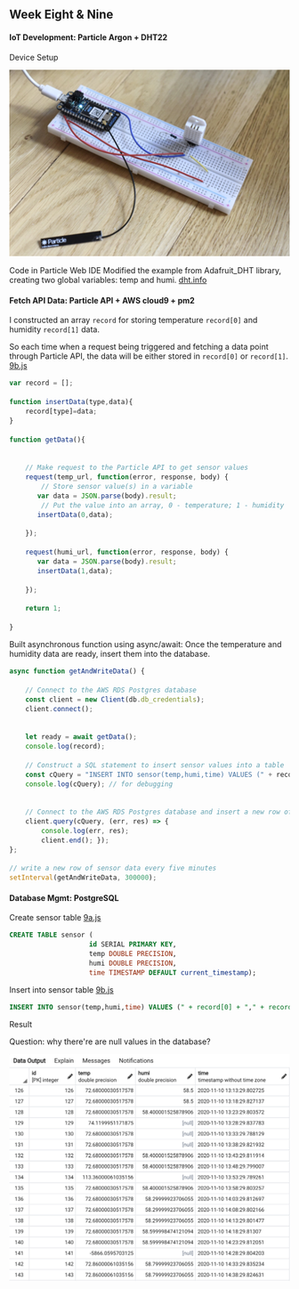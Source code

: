 ## Week Eight & Nine

#### IoT Development: Particle Argon + DHT22

Device Setup 

![image](https://github.com/JessieJessJe/dataStructures/blob/master/week09/IMG_6297.jpg)

Code in Particle Web IDE
Modified the example from Adafruit_DHT library, creating two global variables: temp and humi. [dht.info](https://github.com/JessieJessJe/dataStructures/blob/master/week09/dht.ino)

#### Fetch API Data: Particle API + AWS cloud9 + pm2

I constructed an array `record` for storing temperature `record[0]` and humidity `record[1]` data. 

So each time when a request being triggered and fetching a data point through Particle API, the data will be either stored in `record[0]` or `record[1]`.
[9b.js](https://github.com/JessieJessJe/dataStructures/blob/master/week07/getTime.js)

````javascript
var record = [];

function insertData(type,data){
    record[type]=data;
}

function getData(){
    

    // Make request to the Particle API to get sensor values
    request(temp_url, function(error, response, body) {
        // Store sensor value(s) in a variable
       var data = JSON.parse(body).result; 
        // Put the value into an array, 0 - temperature; 1 - humidity
       insertData(0,data);
       
    });
    
    request(humi_url, function(error, response, body) {
       var data = JSON.parse(body).result; 
       insertData(1,data);
       
    });
    
    return 1;

}
````

Built asynchronous function using async/await: Once the temperature and humidity data are ready, insert them into the database. 

````javascript
async function getAndWriteData() {
        
    // Connect to the AWS RDS Postgres database
    const client = new Client(db.db_credentials);
    client.connect(); 
    

    let ready = await getData();
    console.log(record);    
        
    // Construct a SQL statement to insert sensor values into a table
    const cQuery = "INSERT INTO sensor(temp,humi,time) VALUES (" + record[0] + "," + record[1] + ", DEFAULT);" ;
    console.log(cQuery); // for debugging
    

    // Connect to the AWS RDS Postgres database and insert a new row of sensor values
    client.query(cQuery, (err, res) => {
        console.log(err, res);
        client.end(); });
};

// write a new row of sensor data every five minutes
setInterval(getAndWriteData, 300000);
````

#### Database Mgmt: PostgreSQL

Create sensor table [9a.js](https://github.com/JessieJessJe/dataStructures/blob/master/week09/9a.js)
````sql
CREATE TABLE sensor ( 
                    id SERIAL PRIMARY KEY,
                    temp DOUBLE PRECISION,
                    humi DOUBLE PRECISION,
                    time TIMESTAMP DEFAULT current_timestamp);
````
Insert into sensor table [9b.js](https://github.com/JessieJessJe/dataStructures/blob/master/week09/9b.js)
````sql
INSERT INTO sensor(temp,humi,time) VALUES (" + record[0] + "," + record[1] + ", DEFAULT);
````

Result

Question: why there're are null values in the database? 

![image](https://github.com/JessieJessJe/dataStructures/blob/master/week09/db.png)





